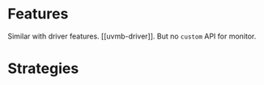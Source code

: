 # Features
Similar with driver features. [[uvmb-driver]].
But no `custom` API for monitor.
# Strategies
